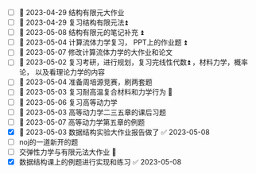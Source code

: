 - [ ] 🛫 2023-04-29 结构有限元大作业
- [ ] 🛫 2023-04-29 复习结构有限元法⏫ 
- [ ] 🛫 2023-05-08 结构有限元的笔记补充 ⏫ 
- [ ] 🛫 2023-05-04 计算流体力学复习， PPT上的作业题 ⏫ 
- [ ] 🛫 2023-05-07 修改计算流体力学的大作业和论文
- [ ] 🛫 2023-05-02 复习考研，进行规划，复习完线性代数⏫ ，材料力学，概率论， 以及看理论力学的内容
- [ ] 🛫 2023-05-04 准备周培源竞赛，刷两套题 
- [ ] 🛫 2023-05-03 复习耐高温复合材料和力学行为 🔽 
- [ ] 🛫 2023-05-06 复习高等动力学
- [ ] 🛫 2023-05-03 高等动力学二三五章的课后习题
- [ ] 🛫 2023-05-07 高等动力学第五章的例题
- [x] 🛫 2023-05-03 数据结构实验大作业报告做了 ✅ 2023-05-08
- [ ] noj的一道新开的题
- [ ] 交弹性力学与有限元法大作业 🔼 
- [x] 数据结构课上的例题进行实现和练习 ✅ 2023-05-08
